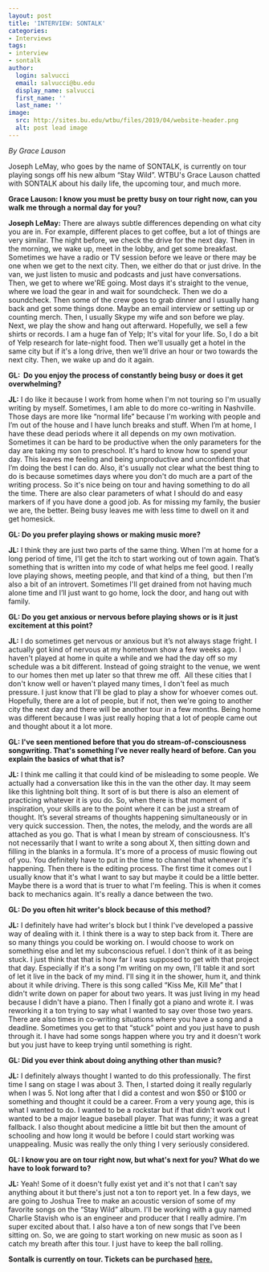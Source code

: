 ```yaml
---
layout: post
title: 'INTERVIEW: SONTALK'
categories:
- Interviews
tags:
- interview
- sontalk
author:
  login: salvucci
  email: salvucci@bu.edu
  display_name: salvucci
  first_name: ''
  last_name: ''
image:
  src: http://sites.bu.edu/wtbu/files/2019/04/website-header.png
  alt: post lead image
---
```


_By Grace Lauson_

Joseph LeMay, who goes by the name of SONTALK, is currently on tour playing songs off his new album “Stay Wild”. WTBU's Grace Lauson chatted with SONTALK about his daily life, the upcoming tour, and much more.

**Grace Lauson: I know you must be pretty busy on tour right now, can you walk me through a normal day for you?**

**Joseph LeMay:** There are always subtle differences depending on what city you are in. For example, different places to get coffee, but a lot of things are very similar. The night before, we check the drive for the next day. Then in the morning, we wake up, meet in the lobby, and get some breakfast. Sometimes we have a radio or TV session before we leave or there may be one when we get to the next city. Then, we either do that or just drive. In the van, we just listen to music and podcasts and just have conversations. Then, we get to where we'RE going. Most days it's straight to the venue, where we load the gear in and wait for soundcheck. Then we do a soundcheck. Then some of the crew goes to grab dinner and I usually hang back and get some things done. Maybe an email interview or setting up or counting merch. Then, I usually Skype my wife and son before we play. Next, we play the show and hang out afterward. Hopefully, we sell a few shirts or records. I am a huge fan of Yelp; It's vital for your life. So, I do a bit of Yelp research for late-night food. Then we'll usually get a hotel in the same city but if it's a long drive, then we'll drive an hour or two towards the next city. Then, we wake up and do it again.

**GL:  Do you enjoy the process of constantly being busy or does it get overwhelming?**

**JL:** I do like it because I work from home when I'm not touring so I'm usually writing by myself. Sometimes, I am able to do more co-writing in Nashville. Those days are more like “normal life” because I'm working with people and I’m out of the house and I have lunch breaks and stuff. When I’m at home, I have these dead periods where it all depends on my own motivation. Sometimes it can be hard to be productive when the only parameters for the day are taking my son to preschool. It's hard to know how to spend your day. This leaves me feeling and being unproductive and unconfident that I’m doing the best I can do. Also, it's usually not clear what the best thing to do is because sometimes days where you don't do much are a part of the writing process. So it's nice being on tour and having something to do all the time. There are also clear parameters of what I should do and easy markers of if you have done a good job. As for missing my family, the busier we are, the better. Being busy leaves me with less time to dwell on it and get homesick.

**GL: Do you prefer playing shows or making music more?**

**JL:** I think they are just two parts of the same thing. When I'm at home for a long period of time, I'll get the itch to start working out of town again. That’s something that is written into my code of what helps me feel good. I really love playing shows, meeting people, and that kind of a thing,  but then I'm also a bit of an introvert. Sometimes I'll get drained from not having much alone time and I’ll just want to go home, lock the door, and hang out with family.

**GL: Do you get anxious or nervous before playing shows or is it just excitement at this point?**

**JL:** I do sometimes get nervous or anxious but it’s not always stage fright. I actually got kind of nervous at my hometown show a few weeks ago. I haven't played at home in quite a while and we had the day off so my schedule was a bit different. Instead of going straight to the venue, we went to our homes then met up later so that threw me off.  All these cities that I don't know well or haven't played many times, I don't feel as much pressure. I just know that I’ll be glad to play a show for whoever comes out. Hopefully, there are a lot of people, but if not, then we're going to another city the next day and there will be another tour in a few months. Being home was different because I was just really hoping that a lot of people came out and thought about it a lot more.

**GL: I've seen mentioned before that you do stream-of-consciousness songwriting. That's something I’ve never really heard of before. Can you explain the basics of what that is?**

**JL:** I think me calling it that could kind of be misleading to some people. We actually had a conversation like this in the van the other day. It may seem like this lightning bolt thing. It sort of is but there is also an element of practicing whatever it is you do. So, when there is that moment of inspiration, your skills are to the point where it can be just a stream of thought. It’s several streams of thoughts happening simultaneously or in very quick succession. Then, the notes, the melody, and the words are all attached as you go. That is what I mean by stream of consciousness. It's not necessarily that I want to write a song about X, then sitting down and filling in the blanks in a formula. It's more of a process of music flowing out of you. You definitely have to put in the time to channel that whenever it's happening. Then there is the editing process. The first time it comes out I usually know that it's what I want to say but maybe it could be a little better. Maybe there is a word that is truer to what I'm feeling. This is when it comes back to mechanics again. It's really a dance between the two.

**GL: Do you often hit writer's block because of this method?**

**JL:** I definitely have had writer's block but I think I've developed a passive way of dealing with it. I think there is a way to step back from it. There are so many things you could be working on. I would choose to work on something else and let my subconscious refuel. I don't think of it as being stuck. I just think that that is how far I was supposed to get with that project that day. Especially if it's a song I'm writing on my own, I'll table it and sort of let it live in the back of my mind. I'll sing it in the shower, hum it, and think about it while driving. There is this song called “Kiss Me, Kill Me” that I didn't write down on paper for about two years. It was just living in my head because I didn't have a piano. Then I finally got a piano and wrote it. I was reworking it a ton trying to say what I wanted to say over those two years. There are also times in co-writing situations where you have a song and a deadline. Sometimes you get to that “stuck” point and you just have to push through it. I have had some songs happen where you try and it doesn't work but you just have to keep trying until something is right.

**GL: Did you ever think about doing anything other than music?**

**JL:** I definitely always thought I wanted to do this professionally. The first time I sang on stage I was about 3. Then, I started doing it really regularly when I was 5. Not long after that I did a contest and won $50 or $100 or something and thought it could be a career. From a very young age, this is what I wanted to do. I wanted to be a rockstar but if that didn't work out I wanted to be a major league baseball player. That was funny; it was a great fallback. I also thought about medicine a little bit but then the amount of schooling and how long it would be before I could start working was unappealing. Music was really the only thing I very seriously considered.

**GL: I know you are on tour right now, but what's next for you? What do we have to look forward to?**

**JL:** Yeah! Some of it doesn't fully exist yet and it's not that I can't say anything about it but there's just not a ton to report yet. In a few days, we are going to Joshua Tree to make an acoustic version of some of my favorite songs on the “Stay Wild” album. I'll be working with a guy named Charlie Stavish who is an engineer and producer that I really admire. I’m super excited about that. I also have a ton of new songs that I’ve been sitting on. So, we are going to start working on new music as soon as I catch my breath after this tour. I just have to keep the ball rolling.

**Sontalk is currently on tour. Tickets can be purchased** [**here.**](https://sontalkmusic.com)